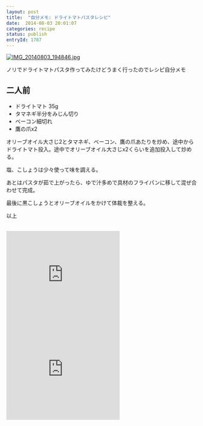 ```yaml
---
layout: post
title:  "自分メモ: ドライトマトパスタレシピ"
date:  2014-08-03 20:01:07
categories: recipe
status: publish
entryId: 1787
---
```


<a class='flickr2tag-img' href='http://www.flickr.com/photo.gne?id=14637344368' title='IMG_20140803_194846.jpg'><img src='https://farm3.staticflickr.com/2897/14637344368_1f1384be1c_c.jpg' alt='IMG_20140803_194846.jpg'></a>


ノリでドライトマトパスタ作ってみたけどうまく行ったのでレシピ自分メモ

## 二人前

- ドライトマト 35g
- タマネギ半分をみじん切り
- ベーコン細切れ
- 鷹の爪x2

オリーブオイル大さじ2とタマネギ、ベーコン、鷹の爪あたりを炒め、途中からドライトマト投入。途中でオリーブオイル大さじx2くらいを追加投入して炒める。

塩、こしょうは少々使って味を調える。

あとはパスタが茹で上がったら、ゆで汁多めで具材のフライパンに移して混ぜ合わせて完成。

最後に黒こしょうとオリーブオイルをかけて体裁を整える。

以上

<br>
<iframe src="http://rcm-fe.amazon-adsystem.com/e/cm?t=driftking-22&o=9&p=12&l=bn1&mode=videogames-jp&browse=637394&fc1=000000&lt1=_blank&lc1=3366FF&bg1=FFFFFF&f=ifr" marginwidth="0" marginheight="0" width="300" height="250" border="0" frameborder="0" style="border:none;" scrolling="no"></iframe>
<iframe src="http://rcm-fe.amazon-adsystem.com/e/cm?t=driftking-22&o=9&p=12&l=bn1&mode=computers-jp&browse=2127209051&fc1=000000&lt1=_blank&lc1=3366FF&bg1=FFFFFF&f=ifr" marginwidth="0" marginheight="0" width="300" height="250" border="0" frameborder="0" style="border:none;" scrolling="no"></iframe>
